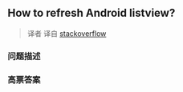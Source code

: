 ## How to refresh Android listview?

> 译者 译自 [stackoverflow](http://stackoverflow.com/questions/2250770/how-to-refresh-android-listview) 

### 问题描述 

### 高票答案 

